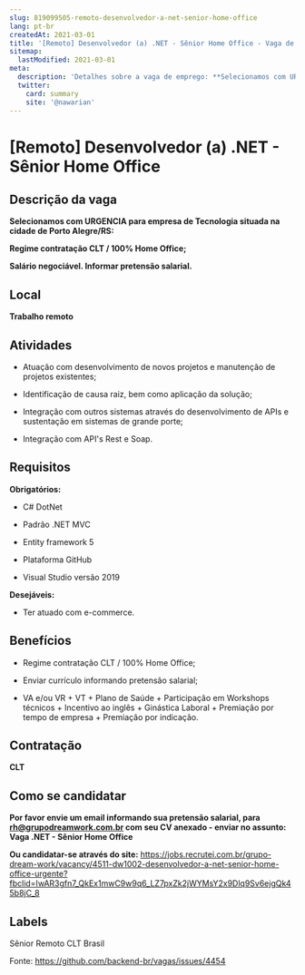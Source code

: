 ```yaml
---
slug: 819099505-remoto-desenvolvedor-a-net-senior-home-office
lang: pt-br
createdAt: 2021-03-01
title: '[Remoto] Desenvolvedor (a) .NET - Sênior Home Office - Vaga de Emprego'
sitemap:
  lastModified: 2021-03-01
meta:
  description: 'Detalhes sobre a vaga de emprego: **Selecionamos com URGENCIA para empresa de Tecnologia situada na cidade de Porto Alegre/RS:** **Regime contratação CLT / 100% Home Office;**  **Salário negociável. Informar pretensão salarial.**'
  twitter:
    card: summary
    site: '@nawarian'
---
```


# [Remoto] Desenvolvedor (a) .NET - Sênior Home Office

## Descrição da vaga

**Selecionamos com URGENCIA para empresa de Tecnologia situada na cidade de Porto Alegre/RS:**

**Regime contratação CLT / 100% Home Office;** 

**Salário negociável. Informar pretensão salarial.**

## Local

**Trabalho remoto**

## Atividades

- Atuação com desenvolvimento de novos projetos e manutenção de projetos existentes;

- Identificação de causa raiz, bem como aplicação da solução;

- Integração com outros sistemas através do desenvolvimento de APIs e sustentação em sistemas de grande porte;

- Integração com API's Rest e Soap.

## Requisitos

**Obrigatórios:**
- C# DotNet

- Padrão .NET MVC

- Entity framework 5

- Plataforma GitHub

- Visual Studio versão 2019

**Desejáveis:**
- Ter atuado com e-commerce.

## Benefícios
- Regime contratação CLT / 100% Home Office;

- Enviar currículo informando pretensão salarial;

- VA e/ou VR + VT + Plano de Saúde + Participação em Workshops técnicos + Incentivo ao inglês + Ginástica Laboral + 
Premiação por tempo de empresa + Premiação por indicação.

## Contratação

**CLT**

## Como se candidatar

**Por favor envie um email informando sua pretensão salarial, para rh@grupodreamwork.com.br com seu CV anexado - enviar no assunto: Vaga .NET - Sênior Home Office**

**Ou candidatar-se através do site:** https://jobs.recrutei.com.br/grupo-dream-work/vacancy/4511-dw1002-desenvolvedor-a-net-senior-home-office-urgente?fbclid=IwAR3gfn7_QkEx1mwC9w9q6_LZ7pxZk2jWYMsY2x9Dlq9Sv6ejgQk45b8jC_8


## Labels
Sênior
Remoto
CLT
Brasil

Fonte: https://github.com/backend-br/vagas/issues/4454